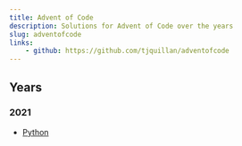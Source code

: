 ```yaml
---
title: Advent of Code
description: Solutions for Advent of Code over the years
slug: adventofcode
links:
    - github: https://github.com/tjquillan/adventofcode
---
```


## Years

### 2021

- [Python](2021/python)
